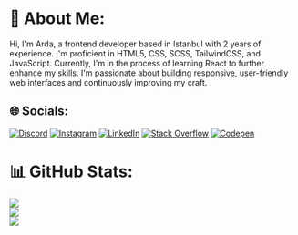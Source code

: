# 💫 About Me:
Hi, I'm Arda, a frontend developer based in Istanbul with 2 years of experience. I'm proficient in HTML5, CSS, SCSS, TailwindCSS, and JavaScript. Currently, I'm in the process of learning React to further enhance my skills. I'm passionate about building responsive, user-friendly web interfaces and continuously improving my craft.


## 🌐 Socials:
[![Discord](https://img.shields.io/badge/Discord-%237289DA.svg?logo=discord&logoColor=white)](https://discord.gg/folkvnagr) [![Instagram](https://img.shields.io/badge/Instagram-%23E4405F.svg?logo=Instagram&logoColor=white)](https://instagram.com/http://instagram.com/ardauzun0/) [![LinkedIn](https://img.shields.io/badge/LinkedIn-%230077B5.svg?logo=linkedin&logoColor=white)](https://linkedin.com/in/https://www.linkedin.com/in/arda-uzun-5a974821a/) [![Stack Overflow](https://img.shields.io/badge/-Stackoverflow-FE7A16?logo=stack-overflow&logoColor=white)](https://stackoverflow.com/users/https://stackoverflow.com/users/22991838/folknavgr) [![Codepen](https://img.shields.io/badge/Codepen-000000?style=for-the-badge&logo=codepen&logoColor=white)](https://codepen.io/https://codepen.io/ArdaUzun) 
 
# 📊 GitHub Stats:
![](https://github-readme-stats.vercel.app/api?username=ardauzun0&theme=dark&hide_border=false&include_all_commits=false&count_private=false)<br/>
![](https://github-readme-streak-stats.herokuapp.com/?user=ardauzun0&theme=dark&hide_border=false)<br/>
![](https://github-readme-stats.vercel.app/api/top-langs/?username=ardauzun0&theme=dark&hide_border=false&include_all_commits=false&count_private=false&layout=compact)
